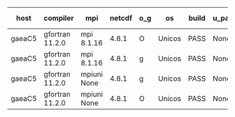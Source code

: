 

| host     | compiler                              | mpi                      | netcdf        | o_g        | os       | build       | u_pass          | u_fail          | s_pass            | s_fail            | e_pass             | e_fail             | nuopc_pass       | nuopc_fail       | artifacts link          |
|----------|---------------------------------------|--------------------------|---------------|------------|----------|-------------|-----------------|-----------------|-------------------|-------------------|--------------------|--------------------|------------------|------------------|-------------------------|
| gaeaC5 | gfortran 11.2.0 | mpi 8.1.16  | 4.8.1  | O | Unicos | PASS | None | None | None | None | None | None | None | None | <a href="https://github.com/esmf-org/esmf-test-artifacts/tree/f4de8d7b8698ac4b82f0406fa36449f0d605da96/develop/gfortran/11.2.0/O/mpi/8.1.16" target="_blank">f4de8d7</a> | 
| gaeaC5 | gfortran 11.2.0 | mpi 8.1.16  | 4.8.1  | g | Unicos | PASS | None | None | None | None | None | None | None | None | <a href="https://github.com/esmf-org/esmf-test-artifacts/tree/cff96a54eda530983ea8e6510b2f77eee513ccaa/develop/gfortran/11.2.0/g/mpi/8.1.16" target="_blank">cff96a5</a> | 
| gaeaC5 | gfortran 11.2.0 | mpiuni None  | 4.8.1  | g | Unicos | PASS | None | None | None | None | None | None | None | None | <a href="https://github.com/esmf-org/esmf-test-artifacts/tree/9748ba28d1d7d24abdc5e85f32a5f0571ef5580c/develop/gfortran/11.2.0/g/mpiuni/None" target="_blank">9748ba2</a> | 
| gaeaC5 | gfortran 11.2.0 | mpiuni None  | 4.8.1  | O | Unicos | PASS | None | None | None | None | None | None | None | None | <a href="https://github.com/esmf-org/esmf-test-artifacts/tree/874dfee08eb6aac67c5941e1ee573b5e7a9e5ba6/develop/gfortran/11.2.0/O/mpiuni/None" target="_blank">874dfee</a> | 
